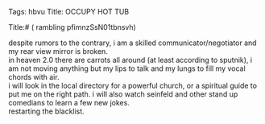 Tags: hbvu
Title: OCCUPY HOT TUB
  
Title:# ( rambling pfimnzSsN01tbnsvh)  
  
despite rumors to the contrary, i am a skilled communicator/negotiator and my rear view mirror is broken.  
in heaven 2.0 there are carrots all around (at least according to sputnik), i am not moving anything but my lips to talk and my lungs to fill my vocal chords with air.  
i will look in the local directory for a powerful church, or a spiritual guide to put me on the right path. i will also watch seinfeld and other stand up comedians to learn a few new jokes.  
restarting the blacklist.  
